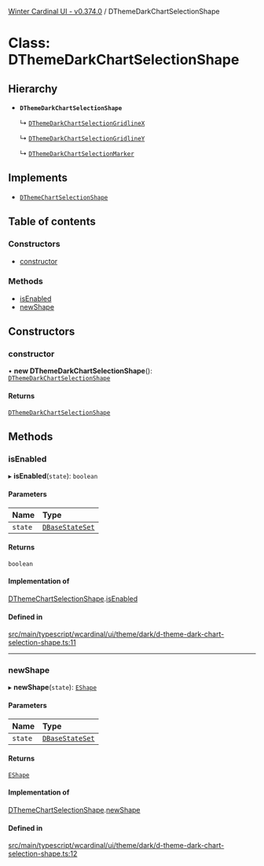 [Winter Cardinal UI - v0.374.0](../index.md) / DThemeDarkChartSelectionShape

# Class: DThemeDarkChartSelectionShape

## Hierarchy

- **`DThemeDarkChartSelectionShape`**

  ↳ [`DThemeDarkChartSelectionGridlineX`](DThemeDarkChartSelectionGridlineX.md)

  ↳ [`DThemeDarkChartSelectionGridlineY`](DThemeDarkChartSelectionGridlineY.md)

  ↳ [`DThemeDarkChartSelectionMarker`](DThemeDarkChartSelectionMarker.md)

## Implements

- [`DThemeChartSelectionShape`](../interfaces/DThemeChartSelectionShape.md)

## Table of contents

### Constructors

- [constructor](DThemeDarkChartSelectionShape.md#constructor)

### Methods

- [isEnabled](DThemeDarkChartSelectionShape.md#isenabled)
- [newShape](DThemeDarkChartSelectionShape.md#newshape)

## Constructors

### constructor

• **new DThemeDarkChartSelectionShape**(): [`DThemeDarkChartSelectionShape`](DThemeDarkChartSelectionShape.md)

#### Returns

[`DThemeDarkChartSelectionShape`](DThemeDarkChartSelectionShape.md)

## Methods

### isEnabled

▸ **isEnabled**(`state`): `boolean`

#### Parameters

| Name | Type |
| :------ | :------ |
| `state` | [`DBaseStateSet`](../interfaces/DBaseStateSet.md) |

#### Returns

`boolean`

#### Implementation of

[DThemeChartSelectionShape](../interfaces/DThemeChartSelectionShape.md).[isEnabled](../interfaces/DThemeChartSelectionShape.md#isenabled)

#### Defined in

[src/main/typescript/wcardinal/ui/theme/dark/d-theme-dark-chart-selection-shape.ts:11](https://github.com/winter-cardinal/winter-cardinal-ui/blob/v0.310.1/src/main/typescript/wcardinal/ui/theme/dark/d-theme-dark-chart-selection-shape.ts#L11)

___

### newShape

▸ **newShape**(`state`): [`EShape`](../interfaces/EShape.md)

#### Parameters

| Name | Type |
| :------ | :------ |
| `state` | [`DBaseStateSet`](../interfaces/DBaseStateSet.md) |

#### Returns

[`EShape`](../interfaces/EShape.md)

#### Implementation of

[DThemeChartSelectionShape](../interfaces/DThemeChartSelectionShape.md).[newShape](../interfaces/DThemeChartSelectionShape.md#newshape)

#### Defined in

[src/main/typescript/wcardinal/ui/theme/dark/d-theme-dark-chart-selection-shape.ts:12](https://github.com/winter-cardinal/winter-cardinal-ui/blob/v0.310.1/src/main/typescript/wcardinal/ui/theme/dark/d-theme-dark-chart-selection-shape.ts#L12)
